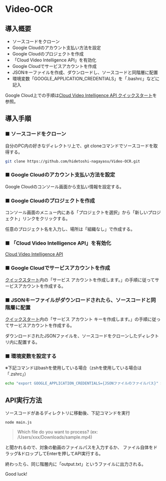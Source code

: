 # Video-OCR

## 導入概要
- ソースコードをクローン
- Google Cloudのアカウント支払い方法を設定
- Google Cloudのプロジェクトを作成
- 「Cloud Video Intelligence API」を有効化
- Google Cloudでサービスアカウントを作成
- JSONキーファイルを作成、ダウンロードし、ソースコードと同階層に配置
- 環境変数「GOOGLE_APPLICATION_CREDENTIALS」を「.bashrc」などに記入

Google Cloud上での手順は[Cloud Video Intelligence API クイックスタート](https://cloud.google.com/video-intelligence/docs/quickstart-client-libraries?hl=ja)を参照。

## 導入手順

### ■ ソースコードをクローン

自分のPC内の好きなディレクトリ上で、git cloneコマンドでソースコードを取得する。
```bash
git clone https://github.com/hidetoshi-nagayasu/Video-OCR.git
```

### ■ Google Cloudのアカウント支払い方法を設定

Google Cloudのコンソール画面から支払い情報を設定する。

### ■ Google Cloudのプロジェクトを作成

コンソール画面のメニュー内にある「プロジェクトを選択」から「新しいプロジェクト」リンクをクリックする。

任意のプロジェクト名を入力し、場所は「組織なし」で作成する。

### ■ 「Cloud Video Intelligence API」を有効化

[Cloud Video Intelligence API](https://console.cloud.google.com/apis/library/videointelligence.googleapis.com?q=cloudvideo%20intelligence)

### ■ Google Cloudでサービスアカウントを作成

[クイックスタート](https://cloud.google.com/video-intelligence/docs/quickstart-client-libraries?hl=ja)内の「サービス アカウントを作成します。」の手順に従ってサービスアカウントを作成する。

### ■ JSONキーファイルがダウンロードされたら、ソースコードと同階層に配置

[クイックスタート](https://cloud.google.com/video-intelligence/docs/quickstart-client-libraries?hl=ja)内の「サービス アカウント キーを作成します。」の手順に従ってサービスアカウントを作成する。

ダウンロードされたJSONファイルを、ソースコードをクローンしたディレクトリ内に配置する。

### ■ 環境変数を設定する
※下記コマンドはbashを使用している場合（zshを使用している場合は「.zshrc」）
```bash
echo "export GOOGLE_APPLICATION_CREDENTIALS={JSONファイルのファイルパス}" >> ~/.bashrc
```

## API実行方法
ソースコードがあるディレクトリに移動後、下記コマンドを実行
```bash
node main.js
```

> Which file do you want to process? (ex: /Users/xxx/Downloads/sample.mp4)

と聞かれるので、対象の動画のファイルパスを入力するか、
ファイル自体をドラッグ&ドロップしてEnterを押してAPI実行する。

終わったら、同じ階層内に「output.txt」というファイルに出力される。

Good luck!